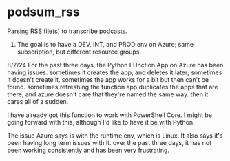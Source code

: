 # podsum_rss
Parsing RSS file(s) to transcribe podcasts.

1. The goal is to have a DEV, INT, and PROD env on Azure; same subscription, but different resource groups.

8/7/24 For the past three days, the Python FUnction App on Azure has been having issues.
sometimes it creates the app, and deletes it later; sometimes it doesn't create it. sometimes the app works for a bit but then can't be found.
sometimes refreshing the function app duplicates the apps that are there, and azure doesn't care that they're named the same way.
then it cares all of a sudden.


I have already got this function to work with PowerShell Core. I might be going forward with this, although I'd like to have it be with Python.

The issue Azure says is with the runtime env, which is Linux. It also says it's been having long term issues with it. over the past three days, it has not been working consistently and has been very frustrating.

